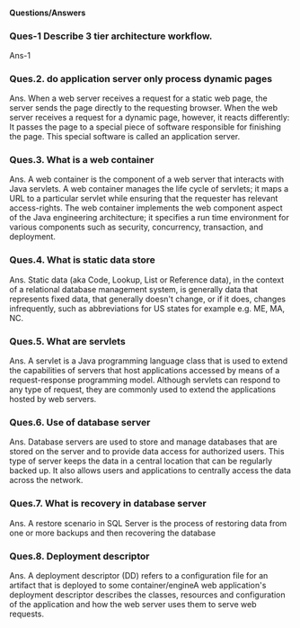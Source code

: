 #### Questions/Answers 


### Ques-1 Describe 3 tier architecture workflow.
Ans-1


### Ques.2. do application server only process dynamic pages

Ans. When a web server receives a request for a static web page, the server sends the page directly to the requesting browser. When the web server receives a request for a dynamic page, however,
it reacts differently: It passes the page to a special piece of software responsible for finishing the page. This special software is called an application server.

### Ques.3.  What is a web container

Ans. A web container is the component of a web server that interacts with Java servlets. A web container manages the life cycle of servlets; it maps a URL to a particular servlet while ensuring that
the requester has relevant access-rights. The web container implements the web component aspect of the Java engineering architecture; it specifies a run time environment for various components
such as security, concurrency, transaction, and deployment.

### Ques.4. What is static data store

Ans. Static data (aka Code, Lookup, List or Reference data), in the context of a relational database management system, is generally data that represents fixed data, that generally doesn't change, or
if it does, changes infrequently, such as abbreviations for US states for example e.g. ME, MA, NC.

### Ques.5. What are servlets

Ans. A servlet is a Java programming language class that is used to extend the capabilities of servers that host applications accessed by means of a request-response programming model.
Although servlets can respond to any type of request, they are commonly used to extend the applications hosted by web servers.

### Ques.6. Use of database server

Ans. Database servers are used to store and manage databases that are stored on the server and to provide data access for authorized users. This type of server keeps the data in a central location
 that can be regularly backed up. It also allows users and applications to centrally access the data across the network.

### Ques.7. What is recovery in database server

Ans. A restore scenario in SQL Server is the process of restoring data from one or more backups and then recovering the database

### Ques.8. Deployment descriptor

Ans. A deployment descriptor (DD) refers to a configuration file for an artifact that is deployed to some container/engineA web application's deployment descriptor describes the classes, resources
 and configuration of the application and how the web server uses them to serve web requests.
